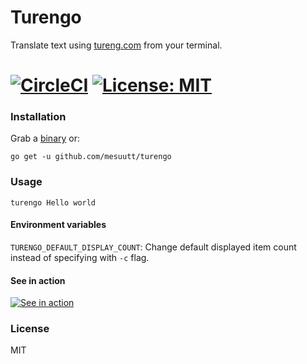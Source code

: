 Turengo
=====

Translate text using [tureng.com](http://tureng.com) from your terminal.

[![CircleCI](https://img.shields.io/circleci/project/github/mesuutt/turengo.svg?style=svg)](https://circleci.com/gh/mesuutt/turengo) [![License: MIT](https://img.shields.io/badge/License-MIT-yellow.svg)]()
=====

### Installation

Grab a [binary](https://github.com/mesuutt/turengo/releases) or: 

```
go get -u github.com/mesuutt/turengo
```

### Usage

```
turengo Hello world
```

#### Environment variables

`TURENGO_DEFAULT_DISPLAY_COUNT`: Change default displayed item count instead of specifying with `-c` flag.  


#### See in action

[![See in action](https://asciinema.org/a/798xoun3q66mbqxpm5gmmrl07.png)](https://asciinema.org/a/798xoun3q66mbqxpm5gmmrl07?speed=1.5)


### License

MIT
